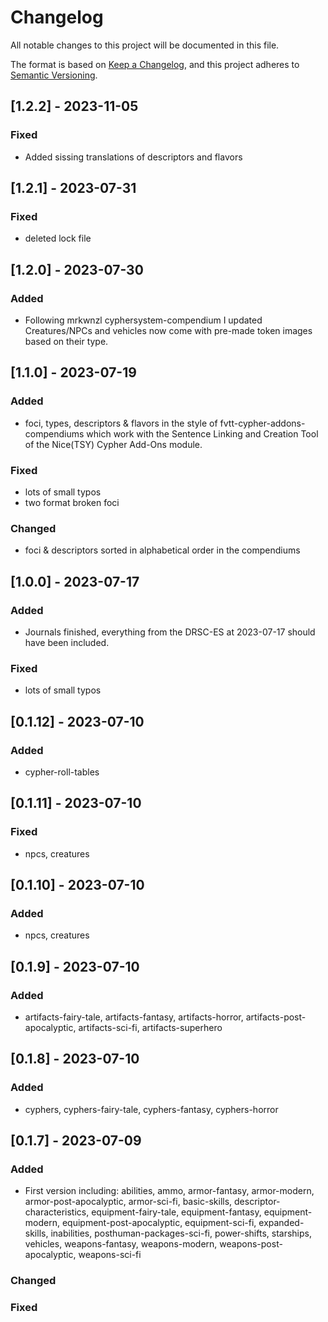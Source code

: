 # Changelog

All notable changes to this project will be documented in this file.

The format is based on [Keep a Changelog](https://keepachangelog.com/en/1.0.0/), and this project adheres to [Semantic Versioning](https://semver.org/spec/v2.0.0.html).

## [1.2.2] - 2023-11-05
### Fixed
- Added sissing translations of descriptors and flavors

## [1.2.1] - 2023-07-31
### Fixed
- deleted lock file

## [1.2.0] - 2023-07-30
### Added
- Following mrkwnzl cyphersystem-compendium I updated Creatures/NPCs and vehicles now come with pre-made token images based on their type.

## [1.1.0] - 2023-07-19
### Added 
- foci, types, descriptors & flavors in the style of fvtt-cypher-addons-compendiums which work with the Sentence Linking and Creation Tool of the Nice(TSY) Cypher Add-Ons module.

### Fixed
- lots of small typos
- two format broken foci

### Changed
- foci & descriptors sorted in alphabetical order in the compendiums 


## [1.0.0] - 2023-07-17
### Added
- Journals finished, everything from the DRSC-ES at 2023-07-17 should have been included.

### Fixed
- lots of small typos

## [0.1.12] - 2023-07-10
### Added
- cypher-roll-tables

## [0.1.11] - 2023-07-10
### Fixed
- npcs, creatures

## [0.1.10] - 2023-07-10
### Added
- npcs, creatures

## [0.1.9] - 2023-07-10
### Added
- artifacts-fairy-tale, artifacts-fantasy, artifacts-horror, artifacts-post-apocalyptic, artifacts-sci-fi, artifacts-superhero


## [0.1.8] - 2023-07-10
### Added
- cyphers, cyphers-fairy-tale, cyphers-fantasy, cyphers-horror


## [0.1.7] - 2023-07-09
### Added
- First version including: abilities, ammo, armor-fantasy, armor-modern, armor-post-apocalyptic, armor-sci-fi, basic-skills, descriptor-characteristics, equipment-fairy-tale, equipment-fantasy, equipment-modern, equipment-post-apocalyptic, equipment-sci-fi, expanded-skills, inabilities, posthuman-packages-sci-fi, power-shifts, starships, vehicles, weapons-fantasy, weapons-modern, weapons-post-apocalyptic, weapons-sci-fi

### Changed

### Fixed
